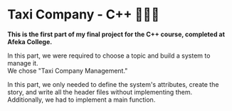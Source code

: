 # Taxi Company - C++ 🚕🚦🚖
**This is the first part of my final project for the C++ course, completed at Afeka College.** 

In this part, we were required to choose a topic and build a system to manage it.  
We chose "Taxi Company Management."  

In this part, we only needed to define the system's attributes, create the story, and write all the header files without implementing them.  
Additionally, we had to implement a main function.
